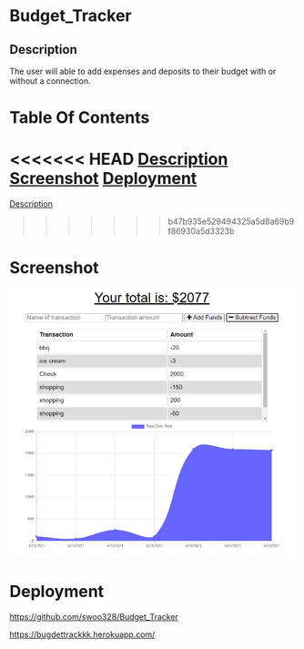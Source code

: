 # Budget_Tracker

## Description <a name="description"></a>
The user will able to add expenses and deposits to their budget with or without a connection. 

# Table Of Contents
<<<<<<< HEAD
[Description](#description)
[Screenshot](#screenshot)
[Deployment](#deployment)
=======
[Description](#Description)

>>>>>>> b47b935e529494325a5d8a69b9f86930a5d3323b

# Screenshot <a name = "screenshot"></a>
![](public/graph.PNG)

# Deployment <a name = "deployment"></a>
https://github.com/swoo328/Budget_Tracker

https://bugdettrackkk.herokuapp.com/
